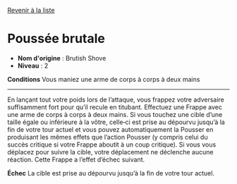 [Revenir à la liste](..)

# Poussée brutale

 * **Nom d'origine** : Brutish Shove
 * **Niveau** : 2


<p><strong>Conditions</strong> Vous maniez une arme de corps à corps à deux mains</p>
<hr>
<p>En lançant tout votre poids lors de l’attaque, vous frappez votre adversaire suffisamment fort pour qu’il recule en titubant. Effectuez une Frappe avec une arme de corps à corps à deux mains. Si vous touchez une cible d’une taille égale ou inférieure à la vôtre, celle‑ci est prise au dépourvu jusqu’à la fin de votre tour actuel et vous pouvez automatiquement la Pousser en produisant les mêmes effets que l’action Pousser (y compris celui du succès critique si votre Frappe aboutit à un coup critique). Si vous vous déplacez pour suivre la cible, votre déplacement ne déclenche aucune réaction. Cette Frappe a l’effet d’échec suivant.</p>
<p><strong>Échec</strong> La cible est prise au dépourvu jusqu’à la fin de votre tour actuel.</p>